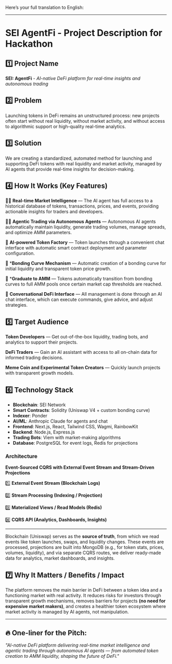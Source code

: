 Here’s your full translation to English:

---

# SEI AgentFi - Project Description for Hackathon

## 1️⃣ Project Name

**SEI: AgentFi** - _AI-native DeFi platform for real-time insights and autonomous trading_

## 2️⃣ Problem

Launching tokens in DeFi remains an unstructured process: new projects often start without real liquidity, without market activity, and without access to algorithmic support or high-quality real-time analytics.

## 3️⃣ Solution

We are creating a standardized, automated method for launching and supporting DeFi tokens with real liquidity and market activity, managed by AI agents that provide real-time insights for decision-making.

## 4️⃣ How It Works (Key Features)

🔹🔥 **Real-time Market Intelligence** — The AI agent has full access to a historical database of tokens, transactions, prices, and events, providing actionable insights for traders and developers.

🔹🔥 **Agentic Trading via Autonomous Agents** — Autonomous AI agents automatically maintain liquidity, generate trading volumes, manage spreads, and optimize AMM parameters.

🔹 **AI-powered Token Factory** — Token launches through a convenient chat interface with automatic smart contract deployment and parameter configuration.

🔹 \***Bonding Curve Mechanism** — Automatic creation of a bonding curve for initial liquidity and transparent token price growth.

🔹 \***Graduate to AMM** — Tokens automatically transition from bonding curves to full AMM pools once certain market cap thresholds are reached.

🔹 **Conversational DeFi Interface** — All management is done through an AI chat interface, which can execute commands, give advice, and adjust strategies.

## 5️⃣ Target Audience

**Token Developers** — Get out-of-the-box liquidity, trading bots, and analytics to support their projects.

**DeFi Traders** — Gain an AI assistant with access to all on-chain data for informed trading decisions.

**Meme Coin and Experimental Token Creators** — Quickly launch projects with transparent growth models.

## 6️⃣ Technology Stack

- **Blockchain**: SEI Network
- **Smart Contracts**: Solidity (Uniswap V4 + custom bonding curve)
- **Indexer**: Ponder
- **AI/ML**: Anthropic Claude for agents and chat
- **Frontend**: Next.js, React, Tailwind CSS, Wagmi, RainbowKit
- **Backend**: Node.js, Express.js
- **Trading Bots**: Viem with market-making algorithms
- **Database**: PostgreSQL for event logs, Redis for projections

### Architecture

**Event-Sourced CQRS with External Event Stream and Stream-Driven Projections**

1️⃣ **External Event Stream (Blockchain Logs)**

2️⃣ **Stream Processing (Indexing / Projection)**

3️⃣ **Materialized Views / Read Models (Redis)**

4️⃣ **CQRS API (Analytics, Dashboards, Insights)**

---

Blockchain (Uniswap) serves as the **source of truth**, from which we read events like token launches, swaps, and liquidity changes.
These events are processed, projections are built into MongoDB (e.g., for token stats, prices, volumes, liquidity), and via separate CQRS routes, we deliver ready-made data for analytics, market dashboards, and insights.

## 7️⃣ Why It Matters / Benefits / Impact

The platform removes the main barrier in DeFi between a token idea and a functioning market with real activity.
It reduces risks for investors through transparent growth mechanisms, removes barriers for projects **(no need for expensive market makers)**, and creates a healthier token ecosystem where market activity is managed by AI agents, not manipulation.

---

## 🔥 One-liner for the Pitch:

_"AI-native DeFi platform delivering real-time market intelligence and agentic trading through autonomous AI agents — from automated token creation to AMM liquidity, shaping the future of DeFi."_
